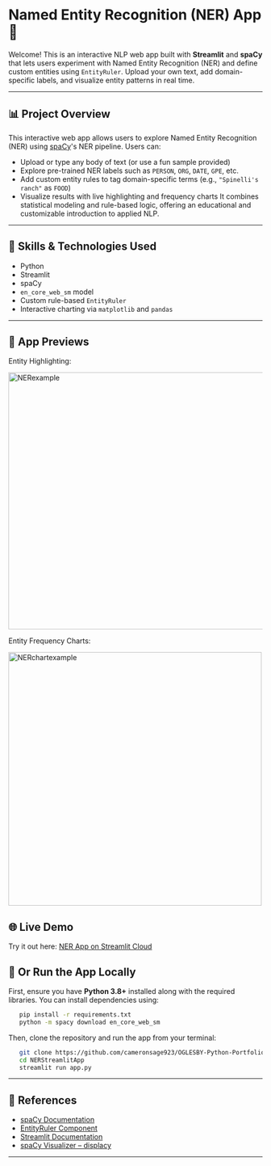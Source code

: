 # Named Entity Recognition (NER) App 🧠 
Welcome! This is an interactive NLP web app built with **Streamlit** and **spaCy** that lets users experiment with Named Entity Recognition (NER) and define custom entities using `EntityRuler`. Upload your own text, add domain-specific labels, and visualize entity patterns in real time.

---

## 📊 Project Overview

This interactive web app allows users to explore Named Entity Recognition (NER) using [spaCy](https://spacy.io/)'s NER pipeline. Users can:
- Upload or type any body of text (or use a fun sample provided)
- Explore pre-trained NER labels such as `PERSON`, `ORG`, `DATE`, `GPE`, etc.
- Add custom entity rules to tag domain-specific terms (e.g., `"Spinelli's ranch"` as `FOOD`)
- Visualize results with live highlighting and frequency charts
It combines statistical modeling and rule-based logic, offering an educational and customizable introduction to applied NLP.

---

## 🧠 Skills & Technologies Used
- Python
- Streamlit
- spaCy
- `en_core_web_sm` model
- Custom rule-based `EntityRuler`
- Interactive charting via `matplotlib` and `pandas`

---

## 📸 App Previews
Entity Highlighting:

<img width="509" alt="NERexample" src="https://github.com/user-attachments/assets/a2dbd3eb-b4e4-4499-a289-39082ce90517" />

Entity Frequency Charts:

<img width="502" alt="NERchartexample" src="https://github.com/user-attachments/assets/1e22085a-6efd-40e5-85ef-c7062f3a51b4" />

## 🌐 Live Demo
Try it out here: [NER App on Streamlit Cloud](https://namedentityrecognitionapp.streamlit.app/) 

## 🚀 Or Run the App Locally
First, ensure you have **Python 3.8+** installed along with the required libraries. You can install dependencies using:
```bash
   pip install -r requirements.txt
   python -m spacy download en_core_web_sm
   ```
Then, clone the repository and run the app from your terminal:
```bash
   git clone https://github.com/cameronsage923/OGLESBY-Python-Portfolio/NERStreamlitApp.git
   cd NERStreamlitApp
   streamlit run app.py
   ```

---

## 🔗 References

- [spaCy Documentation](https://spacy.io/usage)
- [EntityRuler Component](https://spacy.io/api/entityruler)
- [Streamlit Documentation](https://docs.streamlit.io/)
- [spaCy Visualizer – displacy](https://spacy.io/usage/visualizers)

---

